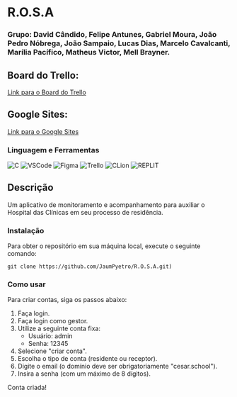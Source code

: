 # R.O.S.A

### Grupo: David Cândido, Felipe Antunes, Gabriel Moura, João Pedro Nóbrega, João Sampaio, Lucas Dias, Marcelo Cavalcanti, Marília Pacífico, Matheus Victor, Mell Brayner.

## Board do Trello:
[Link para o Board do Trello](https://trello.com/invite/b/sGkMIuOn/ATTI4c3895e75620111def0a79e190ac044eE677815F/projeto-2)

## Google Sites:
[Link para o Google Sites](https://sites.google.com/cesar.school/r-o-s-a/inicio?authuser=1)

### Linguagem e Ferramentas
![C](https://img.shields.io/badge/C-000000?style=for-the-badge&logo=code&logoColor=white)
![VSCode](https://img.shields.io/badge/VSCode-007ACC?style=for-the-badge&logo=visual-studio-code&logoColor=white)
![Figma](https://img.shields.io/badge/Figma-F24E1E?style=for-the-badge&logo=figma&logoColor=white)
![Trello](https://img.shields.io/badge/Trello-0079BF?style=for-the-badge&logo=trello&logoColor=white)
![CLion](https://img.shields.io/badge/CLion-000000?style=for-the-badge&logo=clion&logoColor=white)
![REPLIT](https://img.shields.io/badge/REPLIT-000000?style=for-the-badge&logo=replit&logoColor=F6891F)

## Descrição
Um aplicativo de monitoramento e acompanhamento para auxiliar o Hospital das Clínicas em seu processo de residência.

### Instalação

Para obter o repositório em sua máquina local, execute o seguinte comando:

```
git clone https://github.com/JaumPyetro/R.O.S.A.git)
```

### Como usar
Para criar contas, siga os passos abaixo:

1. Faça login.
2. Faça login como gestor.
3. Utilize a seguinte conta fixa: 
   - Usuário: admin
   - Senha: 12345
4. Selecione "criar conta".
5. Escolha o tipo de conta (residente ou receptor).
6. Digite o email (o domínio deve ser obrigatoriamente "cesar.school").
7. Insira a senha (com um máximo de 8 dígitos).

Conta criada!
